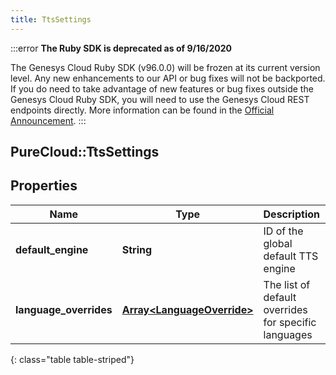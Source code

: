 ```yaml
---
title: TtsSettings
---
```


:::error
**The Ruby SDK is deprecated as of 9/16/2020**

The Genesys Cloud Ruby SDK (v96.0.0) will be frozen at its current version level. Any new enhancements to our API or bug fixes will not be backported. If you do need to take advantage of new features or bug fixes outside the Genesys Cloud Ruby SDK, you will need to use the Genesys Cloud REST endpoints directly. More information can be found in the [Official Announcement](https://developer.mypurecloud.com/forum/t/announcement-genesys-cloud-ruby-sdk-end-of-life/8850).
:::


## PureCloud::TtsSettings

## Properties

|Name | Type | Description | Notes|
|------------ | ------------- | ------------- | -------------|
| **default_engine** | **String** | ID of the global default TTS engine | |
| **language_overrides** | [**Array&lt;LanguageOverride&gt;**](LanguageOverride.html) | The list of default overrides for specific languages | |
{: class="table table-striped"}


